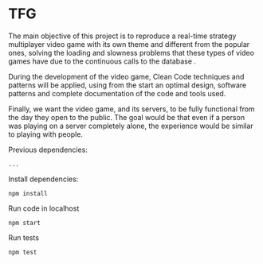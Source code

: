 # TFG
The main objective of this project is to reproduce a real-time strategy multiplayer video game with its own theme and different from the popular ones, solving the loading and slowness problems that these types of video games have due to the continuous calls to the database .

During the development of the video game, Clean Code techniques and patterns will be applied, using from the start an optimal design, software patterns and complete documentation of the code and tools used.

Finally, we want the video game, and its servers, to be fully functional from the day they open to the public. The goal would be that even if a person was playing on a server completely alone, the experience would be similar to playing with people.

Previous dependencies:
```
...
```

Install dependencies:
```
npm install
```

Run code in localhost
```
npm start
```

Run tests
```
npm test
```